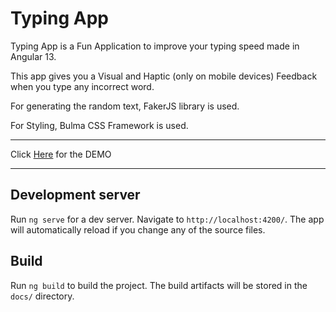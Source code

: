 # Typing App

Typing App is a Fun Application to improve your typing speed made in Angular 13.<br>

This app gives you a Visual and Haptic (only on mobile devices) Feedback when you type any incorrect word.<br>

For generating the random text, FakerJS library is used.<br>

For Styling, Bulma CSS Framework is used.
<hr>

Click <a href="https://delroydsouza.github.io/typingapp/">Here</a> for the DEMO
<hr>


## Development server

Run `ng serve` for a dev server. Navigate to `http://localhost:4200/`. The app will automatically reload if you change any of the source files.

## Build

Run `ng build` to build the project. The build artifacts will be stored in the `docs/` directory.


